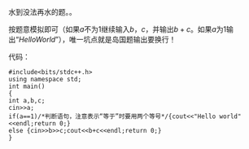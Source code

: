 水到没法再水的题。。

按题意模拟即可（如果$a$不为1继续输入$b$，$c$，并输出$b+c$。如果$a$为1输出“$Hello World$”），唯一坑点就是岛国题输出要换行！

代码：

```
#include<bits/stdc++.h>
using namespace std;
int main()
{
int a,b,c;
cin>>a;
if(a==1)/*判断语句，注意表示“等于”时要用两个等号*/{cout<<"Hello world"<<endl;return 0;}
else {cin>>b>>c;cout<<b+c<<endl;return 0;}
}
```
